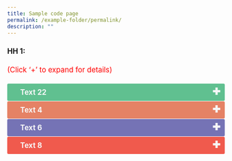 ```yaml
---
title: Sample code page
permalink: /example-folder/permalink/
description: ""
---
```

<p style="font-size:120%; margin-top: 0px; margin-bottom:20px; line-height:1.35; padding:10px 0 0 0"><b>HH 1:</b></p>
<p style="font-size:120%; color:red; margin-top: 0px; margin-bottom:20px; line-height:1.35;">(Click ‘+’ to expand for details)</p>

<input type="checkbox" id="Environment">
<label for="Environment" style="background-color: #60C090; color:#f7f7f7;">
	<b>Text 22</b>
</label>
<div class="content" style="background-color:#edf4fa;">
<p style="font-size:18px; margin-top: 2px; margin-bottom:0px; line-height:1.35;">Text 3</p></div>
<input type="checkbox" id="Healthy Living"><label for="Healthy Living" style="background-color: #E58265; color:#f7f7f7;"><b>Text 4</b></label>
<div class="content" style="background-color:#edf4fa;">
<p style="font-size:18px; margin-top: 2px; margin-bottom:0px; line-height:1.35;">Text 5</p></div>
<input type="checkbox" id="Lifelong Learning"><label for="Lifelong Learning" style="background-color: #7573B5; color:#f7f7f7;"><b>Text 6</b></label>
<div class="content" style="background-color:#edf4fa;">
<p style="font-size:18px; margin-top: 2px; margin-bottom:0px; line-height:1.35;"> Text 7</p></div>
<input type="checkbox" id="Social Good"><label for="Social Good" style="background-color: #F05A4D; color:#f7f7f7;"><b>Text 8</b></label>
<div class="content" style="background-color:#edf4fa;">
<p style="font-size:18px; margin-top: 2px; margin-bottom:0px; line-height:1.35;">
Text 9</p></div>
<table style="font-size:120%">
	


<style>

td {
		display: table-cell;
		vertical-align: middle;
}
	
input {
    display: none;
}

label {
    display: block;    
	  font-size: 120%;
    padding: 10px 30px;
    margin: 0 0 1px 0;
    cursor: pointer;
    background: #153855;
    border-radius: 3px;
    color: #FFF;
    transition: ease .5s;
	  position: relative;
}

label:hover {
    background: #346f9e;
}

label::after {
	font-family: "Font Awesome 5 Free";
	content: '\271A';
	font-weight: bold;
	font-size: 22px;
	position: absolute;
	right: 10px;
	top: 6px;
}

input:checked + label::after {
	content: '\2716';
}

.content {
    background: #FFFFFF;
    padding: 10px 25px;
    margin: 0 0 1px 0;
    border-radius: 3px;
}

input + label + .content {
    display: none;
}

input:checked + label + .content {
    display: block;
}
	
</style>


	

	






	

	
</table>